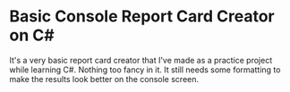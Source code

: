  # Basic Console Report Card Creator on C# 

It's a very basic report card creator that I've made as a practice project 
while learning C#. Nothing too fancy in it. It still needs some formatting 
to make the results look better on the console screen. 

